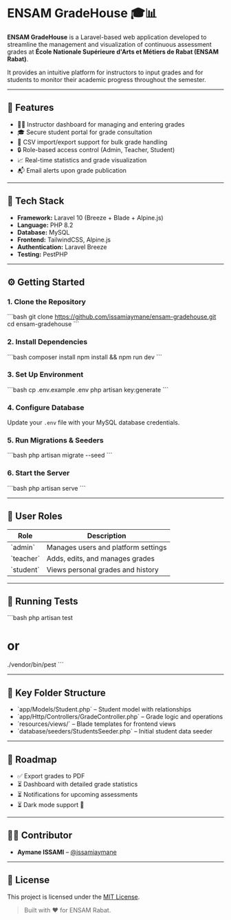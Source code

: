 # ENSAM GradeHouse 🎓📊

**ENSAM GradeHouse** is a Laravel-based web application developed to streamline the management and visualization of continuous assessment grades at **École Nationale Supérieure d'Arts et Métiers de Rabat (ENSAM Rabat)**.

It provides an intuitive platform for instructors to input grades and for students to monitor their academic progress throughout the semester.

---

## 🚀 Features

- 👩‍🏫 Instructor dashboard for managing and entering grades
- 🎓 Secure student portal for grade consultation
- 📄 CSV import/export support for bulk grade handling
- 🔒 Role-based access control (Admin, Teacher, Student)
- 📈 Real-time statistics and grade visualization
- 📬 Email alerts upon grade publication

---

## 🧱 Tech Stack

- **Framework:** Laravel 10 (Breeze + Blade + Alpine.js)
- **Language:** PHP 8.2
- **Database:** MySQL
- **Frontend:** TailwindCSS, Alpine.js
- **Authentication:** Laravel Breeze
- **Testing:** PestPHP

---

## ⚙️ Getting Started

### 1. Clone the Repository

\`\`\`bash
git clone https://github.com/issamiaymane/ensam-gradehouse.git
cd ensam-gradehouse
\`\`\`

### 2. Install Dependencies

\`\`\`bash
composer install
npm install && npm run dev
\`\`\`

### 3. Set Up Environment

\`\`\`bash
cp .env.example .env
php artisan key:generate
\`\`\`

### 4. Configure Database

Update your `.env` file with your MySQL database credentials.

### 5. Run Migrations & Seeders

\`\`\`bash
php artisan migrate --seed
\`\`\`

### 6. Start the Server

\`\`\`bash
php artisan serve
\`\`\`

---

## 👥 User Roles

| Role     | Description                        |
|----------|------------------------------------|
| \`admin\`  | Manages users and platform settings |
| \`teacher\`| Adds, edits, and manages grades     |
| \`student\`| Views personal grades and history   |

---

## 🧪 Running Tests

\`\`\`bash
php artisan test
# or
./vendor/bin/pest
\`\`\`

---

## 📂 Key Folder Structure

- \`app/Models/Student.php\` – Student model with relationships
- \`app/Http/Controllers/GradeController.php\` – Grade logic and operations
- \`resources/views/\` – Blade templates for frontend views
- \`database/seeders/StudentsSeeder.php\` – Initial student data seeder

---

## 📌 Roadmap

- ✅ Export grades to PDF
- ⏳ Dashboard with detailed grade statistics
- ⏳ Notifications for upcoming assessments
- ⏳ Dark mode support 🌙

---

## 👨‍💻 Contributor

- **Aymane ISSAMI** – [@issamiaymane](https://github.com/issamiaymane)

---

## 📄 License

This project is licensed under the [MIT License](LICENSE).

> Built with ❤️ for ENSAM Rabat.

